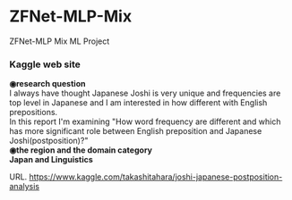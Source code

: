 # ZFNet-MLP-Mix
ZFNet-MLP Mix ML Project

### Kaggle web site
**◉research question**<br>
I always have thought Japanese Joshi is very unique and frequencies are top level in Japanese and I am interested in how different with English prepositions.<br>
In this report I'm examining "How word frequency are different and which has more significant role between English preposition and Japanese Joshi(postposition)?"<br>
**◉the region and the domain category**<br>
**Japan and Linguistics**<br>

URL. https://www.kaggle.com/takashitahara/joshi-japanese-postposition-analysis

